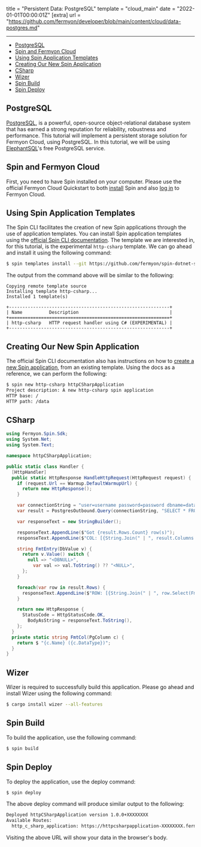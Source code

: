 title = "Persistent Data: PostgreSQL"
template = "cloud_main"
date = "2022-01-01T00:00:01Z"
[extra]
url = "https://github.com/fermyon/developer/blob/main/content/cloud/data-postgres.md"

---
- [PostgreSQL](#postgresql)
- [Spin and Fermyon Cloud](#spin-and-fermyon-cloud)
- [Using Spin Application Templates](#using-spin-application-templates)
- [Creating Our New Spin Application](#creating-our-new-spin-application)
- [CSharp](#csharp)
- [Wizer](#wizer)
- [Spin Build](#spin-build)
- [Spin Deploy](#spin-deploy)

## PostgreSQL

[PostgreSQL](https://www.postgresql.org/), is a powerful, open-source object-relational database system that has earned a strong reputation for reliability, robustness and performance. This tutorial will implement a persistent storage solution for Fermyon Cloud, using PostgreSQL. In this tutorial, we will be using [ElephantSQL](https://www.elephantsql.com/plans.html)'s free PostgreSQL service.

## Spin and Fermyon Cloud

First, you need to have Spin installed on your computer. Please use the official Fermyon Cloud Quickstart to both [install](/cloud/quickstart#install-spin) Spin and also [log in](/cloud/quickstart#log-in-to-the-fermyon-cloud) to Fermyon Cloud.

## Using Spin Application Templates

The Spin CLI facilitates the creation of new Spin applications through the use of application templates. You can install Spin application templates using the [official Spin CLI documentation](/cloud/cli-reference#templates). The template we are interested in, for this tutorial, is the experimental `http-csharp` template. We can go ahead and install it using the following command:

<!-- @selectiveCpy -->

```bash
$ spin templates install --git https://github.com/fermyon/spin-dotnet-sdk --branch main --update
```

The output from the command above will be similar to the following:

<!-- @nocpy -->

```text
Copying remote template source
Installing template http-csharp...
Installed 1 template(s)

+------------------------------------------------------------+
| Name          Description                                  |
+============================================================+
| http-csharp   HTTP request handler using C# (EXPERIMENTAL) |
+------------------------------------------------------------+
```

## Creating Our New Spin Application

The official Spin CLI documentation also has instructions on how to [create a new Spin application](/cloud/cli-reference#new), from an existing template. Using the docs as a reference, we can perform the following:

<!-- @selectiveCpy -->

```bash
$ spin new http-csharp httpCSharpApplication
Project description: A new http-csharp spin application
HTTP base: /
HTTP path: /data
```

## CSharp

```csharp
using Fermyon.Spin.Sdk;
using System.Net;
using System.Text;

namespace httpCSharpApplication;

public static class Handler {
  [HttpHandler]
  public static HttpResponse HandleHttpRequest(HttpRequest request) {
    if (request.Url == Warmup.DefaultWarmupUrl) {
      return new HttpResponse();
    }

    var connectionString = "user=username password=password dbname=databasename host=127.0.0.1";
    var result = PostgresOutbound.Query(connectionString, "SELECT * FROM myTable");

    var responseText = new StringBuilder();

    responseText.AppendLine($"Got {result.Rows.Count} row(s)");
    responseText.AppendLine($"COL: [{String.Join(" | ", result.Columns.Select(FmtCol))}]");

    string FmtEntry(DbValue v) {
      return v.Value() switch {
        null => "<DBNULL>",
          var val => val.ToString() ?? "<NULL>",
      };
    }

    foreach(var row in result.Rows) {
      responseText.AppendLine($"ROW: [{String.Join(" | ", row.Select(FmtEntry))}]");
    }

    return new HttpResponse {
      StatusCode = HttpStatusCode.OK,
        BodyAsString = responseText.ToString(),
    };
  }
  private static string FmtCol(PgColumn c) {
    return $ "{c.Name} ({c.DataType})";
  }
}
```

## Wizer

Wizer is required to successfully build this application. Please go ahead and install Wizer using the following command:

<!-- @selectiveCpy -->

```bash
$ cargo install wizer --all-features
```

## Spin Build

To build the application, use the following command:

<!-- @selectiveCpy -->

```bash
$ spin build
```

## Spin Deploy

To deploy the application, use the deploy command:

<!-- @selectiveCpy -->

```bash
$ spin deploy
```

The above deploy command will produce similar output to the following:

<!-- @nocpy -->

```bash
Deployed httpCSharpApplication version 1.0.0+XXXXXXXX
Available Routes:
  http_c_sharp_application: https://httpcsharpapplication-XXXXXXXX.fermyon.app/data
```

Visiting the above URL will show your data in the browser's body.